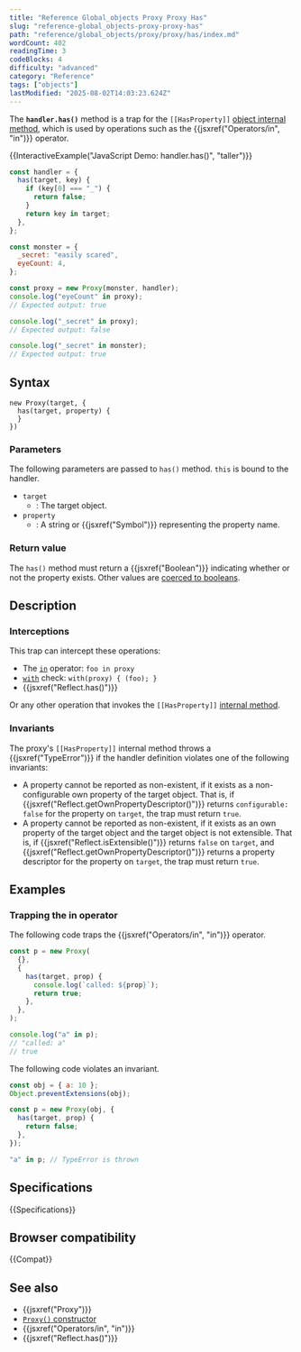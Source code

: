 ```yaml
---
title: "Reference Global_objects Proxy Proxy Has"
slug: "reference-global_objects-proxy-proxy-has"
path: "reference/global_objects/proxy/proxy/has/index.md"
wordCount: 402
readingTime: 3
codeBlocks: 4
difficulty: "advanced"
category: "Reference"
tags: ["objects"]
lastModified: "2025-08-02T14:03:23.624Z"
---
```



The **`handler.has()`** method is a trap for the `[[HasProperty]]` [object internal method](/en-US/docs/Web/JavaScript/Reference/Global_Objects/Proxy#object_internal_methods), which is used by operations such as the {{jsxref("Operators/in", "in")}} operator.

{{InteractiveExample("JavaScript Demo: handler.has()", "taller")}}

```js interactive-example
const handler = {
  has(target, key) {
    if (key[0] === "_") {
      return false;
    }
    return key in target;
  },
};

const monster = {
  _secret: "easily scared",
  eyeCount: 4,
};

const proxy = new Proxy(monster, handler);
console.log("eyeCount" in proxy);
// Expected output: true

console.log("_secret" in proxy);
// Expected output: false

console.log("_secret" in monster);
// Expected output: true
```

## Syntax

```js-nolint
new Proxy(target, {
  has(target, property) {
  }
})
```

### Parameters

The following parameters are passed to `has()` method. `this` is bound to the handler.

- `target`
  - : The target object.
- `property`
  - : A string or {{jsxref("Symbol")}} representing the property name.

### Return value

The `has()` method must return a {{jsxref("Boolean")}} indicating whether or not the property exists. Other values are [coerced to booleans](/en-US/docs/Web/JavaScript/Reference/Global_Objects/Boolean#boolean_coercion).

## Description

### Interceptions

This trap can intercept these operations:

- The [`in`](/en-US/docs/Web/JavaScript/Reference/Operators/in) operator: `foo in proxy`
- [`with`](/en-US/docs/Web/JavaScript/Reference/Statements/with) check: `with(proxy) { (foo); }`
- {{jsxref("Reflect.has()")}}

Or any other operation that invokes the `[[HasProperty]]` [internal method](/en-US/docs/Web/JavaScript/Reference/Global_Objects/Proxy#object_internal_methods).

### Invariants

The proxy's `[[HasProperty]]` internal method throws a {{jsxref("TypeError")}} if the handler definition violates one of the following invariants:

- A property cannot be reported as non-existent, if it exists as a non-configurable own property of the target object. That is, if {{jsxref("Reflect.getOwnPropertyDescriptor()")}} returns `configurable: false` for the property on `target`, the trap must return `true`.
- A property cannot be reported as non-existent, if it exists as an own property of the target object and the target object is not extensible. That is, if {{jsxref("Reflect.isExtensible()")}} returns `false` on `target`, and {{jsxref("Reflect.getOwnPropertyDescriptor()")}} returns a property descriptor for the property on `target`, the trap must return `true`.

## Examples

### Trapping the in operator

The following code traps the {{jsxref("Operators/in", "in")}} operator.

```js
const p = new Proxy(
  {},
  {
    has(target, prop) {
      console.log(`called: ${prop}`);
      return true;
    },
  },
);

console.log("a" in p);
// "called: a"
// true
```

The following code violates an invariant.

```js example-bad
const obj = { a: 10 };
Object.preventExtensions(obj);

const p = new Proxy(obj, {
  has(target, prop) {
    return false;
  },
});

"a" in p; // TypeError is thrown
```

## Specifications

{{Specifications}}

## Browser compatibility

{{Compat}}

## See also

- {{jsxref("Proxy")}}
- [`Proxy()` constructor](/en-US/docs/Web/JavaScript/Reference/Global_Objects/Proxy/Proxy)
- {{jsxref("Operators/in", "in")}}
- {{jsxref("Reflect.has()")}}
